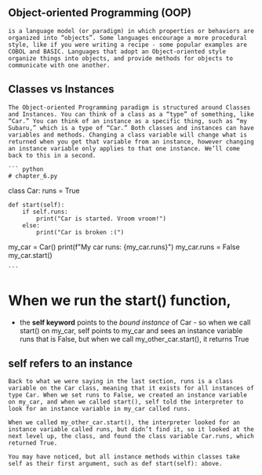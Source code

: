 ## **Object-oriented Programming (OOP)** 
    is a language model (or paradigm) in which properties or behaviors are organized into “objects”. Some languages encourage a more procedural style, like if you were writing a recipe - some popular examples are COBOL and BASIC. Languages that adopt an Object-oriented style organize things into objects, and provide methods for objects to communicate with one another.

## **Classes vs Instances**
    The Object-oriented Programming paradigm is structured around Classes and Instances. You can think of a class as a “type” of something, like “Car.” You can think of an instance as a specific thing, such as “my Subaru,” which is a type of “Car.” Both classes and instances can have variables and methods. Changing a class variable will change what is returned when you get that variable from an instance, however changing an instance variable only applies to that one instance. We’ll come back to this in a second.

    ``` python
    # chapter_6.py

class Car:
    runs = True

    def start(self):
        if self.runs:
            print("Car is started. Vroom vroom!")
        else:
            print("Car is broken :(")

my_car = Car()
print(f"My car runs: {my_car.runs}")
my_car.runs = False
my_car.start()

    ```

# When we run the start() function, 
  * the **self keyword** points to the *bound instance* of Car - so when we call start() on my_car, self points to my_car and sees an instance variable runs that  is False, but when we call my_other_car.start(), it returns True

## self refers to an instance
    Back to what we were saying in the last section, runs is a class variable on the Car class, meaning that it exists for all instances of type Car. When we set runs to False, we created an instance variable on my_car, and when we called start(), self told the interpreter to look for an instance variable in my_car called runs.
 
    When we called my_other_car.start(), the interpreter looked for an instance variable called runs, but didn’t find it, so it looked at the next level up, the class, and found the class variable Car.runs, which returned True.

    You may have noticed, but all instance methods within classes take self as their first argument, such as def start(self): above.
